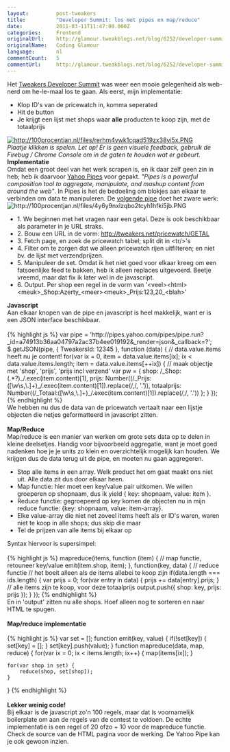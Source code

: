 ```yaml
---
layout:         post-tweakers
title:          "Developer Summit: los met pipes en map/reduce"
date:           2011-03-11T11:47:00.000Z
categories:     Frontend
originalUrl:    http://glamour.tweakblogs.net/blog/6252/developer-summit-los-met-pipes-en-map-reduce.html
originalName:   Coding Glamour
language:       nl
commentCount:   5
commentUrl:     http://glamour.tweakblogs.net/blog/6252/developer-summit-los-met-pipes-en-map-reduce.html#reacties
---
```


   <p class="article">Het <a href="http://summit.tweakers.net/" rel="external">Tweakers Developer Summit</a> was
  weer een mooie gelegenheid als web-nerd om he-le-maal los te gaan. Als
  eerst, mijn implementatie:
  <ul>
    <li>Klop ID&apos;s van de pricewatch in, komma seperated</li>
    <li>Hit de button</li>
    <li>Je krijgt een lijst met shops waar <b>alle</b> producten te koop zijn, met
      de totaalprijs</li>
  </ul><a href="http://100procentjan.nl/files/1zyyw5bcdxl21yvg8fl7ksfzn.html"
  rel="external"><img src="http://100procentjan.nl/files/rerhm4ywk1cqad519zx38yi5x.PNG" title="http://100procentjan.nl/files/rerhm4ywk1cqad519zx38yi5x.PNG" alt="http://100procentjan.nl/files/rerhm4ywk1cqad519zx38yi5x.PNG"></a>
  <br>
<i>Plaatje klikken is spelen. Let op! Er is geen visuele feedback, gebruik de Firebug / Chrome Console om in de gaten te houden wat er gebeurt.</i>
  <!--more-->
<b>Implementatie</b>
  <br>Omdat een groot deel van het werk scrapen is, en ik daar zelf geen zin
  in heb; heb ik daarvoor <a href="http://pipes.yahoo.com/pipes" rel="external">Yahoo Pipes</a> voor
  gepakt. <i>&quot;Pipes is a powerful composition tool to aggregate, manipulate, and mashup content from around the web&quot;</i>.
  In Pipes is het de bedoeling om blokjes aan elkaar te verbinden om data
  te manipuleren. De <a href="http://pipes.yahoo.com/pipes/pipe.info?_id=a74913b36aa04797a2ac37b4ee019192"
  rel="external">volgende pipe</a> doet het zware werk:
  <br>
  <img src="http://100procentjan.nl/files/4y6y9nxlzqbo2tcyh1hfki5jb.PNG"
  title="http://100procentjan.nl/files/4y6y9nxlzqbo2tcyh1hfki5jb.PNG" alt="http://100procentjan.nl/files/4y6y9nxlzqbo2tcyh1hfki5jb.PNG">
  <ul>
    <li>1. We beginnen met het vragen naar een getal. Deze is ook beschikbaar
      als parameter in je URL straks.</li>
    <li>2. Bouw een URL in de vorm: <a href="http://tweakers.net/pricewatch/GETAL"
      rel="external" title="http://tweakers.net/pricewatch/GETAL">http://tweakers.net/pricewatch/GETAL</a>
    </li>
    <li>3. Fetch page, en zoek de pricewatch tabel; split dit in &lt;tr/&gt;&apos;s</li>
    <li>4. Filter om te zorgen dat we alleen pricewatch rijen uitfilteren; en
      niet bv. de lijst met verzendprijzen.</li>
    <li>5. Manipuleer de set. Omdat ik het niet goed voor elkaar kreeg om een
      fatsoenlijke feed te bakken, heb ik alleen replaces uitgevoerd. Beetje
      vreemd, maar dat fix ik later wel in de javascript.</li>
    <li>6. Output. Per shop een regel in de vorm van &apos;&lt;veel&gt;&lt;html&gt;&lt;meuk&gt;_Shop:Azerty_&lt;meer&gt;&lt;meuk&gt;_Prijs:123,20_&lt;blah&gt;&apos;</li>
  </ul><b>Javascript</b>
  <br>Aan elkaar knopen van de pipe en javascript is heel makkelijk, want er
  is een JSON interface beschikbaar.
  <br>
  <br>
{% highlight js %}
var pipe = 'http://pipes.yahoo.com/pipes/pipe.run?_id=a74913b36aa04797a2ac37b4ee019192&_render=json&_callback=?';
$.getJSON(pipe, { TweakersId: 12345 }, function (data) {
    // data.value.items heeft nu je content!
    for(var ix = 0, item = data.value.items[ix]; ix < data.value.items.length; item = data.value.items[++ix]) {                    
        // maak objectje met 'shop', 'prijs', 'prijs incl verzend'
        var pw = {
            shop: /_Shop:(.*?)_/.exec(item.content)[1],
            prijs: Number((/_Prijs:([\w\s,\.]+)_/.exec(item.content)[1]).replace(/,/, '.')),
            totaalprijs: Number((/_Totaal:([\w\s,\.]+)_/.exec(item.content)[1]).replace(/,/, '.'))
        };
    }
});
{% endhighlight %}
  <br>We hebben nu dus de data van de pricewatch vertaalt naar een lijstje objecten
  die netjes geformatteerd in javascript zitten.
  <br>
  <br>
<b>Map/Reduce</b>
  <br>Map/reduce is een manier van werken om grote sets data op te delen in
  kleine deelsetjes. Handig voor bijvoorbeeld aggregatie, want je moet goed
  nadenken hoe je je units zo klein en overzichtelijk mogelijk kan houden.
  We krijgen dus de data terug uit de pipe, en moeten nu gaan aggregeren.
  <ul>
    <li>Stop alle items in een array. Welk product het om gaat maakt ons niet
      uit. Alle data zit dus door elkaar heen.</li>
    <li>Map functie: hier moet een key/value pair uitkomen. We willen groeperen
      op shopnaam, dus ik yield { key: shopnaam, value: item }.</li>
    <li>Reduce functie: gegroepeerd op key komen de objecten nu in mijn reduce
      functie: {key: shopnaam, value: item-array}.</li>
    <li>Elke value-array die niet net zoveel items heeft als er ID&apos;s waren,
      waren niet te koop in alle shops; dus skip die maar</li>
    <li>Tel de prijzen van alle items bij elkaar op</li>
  </ul>Syntax hiervoor is supersimpel:
  <br>
  <br>
{% highlight js %}
mapreduce(items, function (item) {
    // map functie, retouneer key/value
    emit(item.shop, item);
}, function(key, data) {
    // reduce functie
    // het boeit alleen als de items allebei te koop zijn
    if(data.length === ids.length) {
        var prijs = 0;
        for(var entry in data) {
            prijs += data[entry].prijs;
        }
        // alle items zijn te koop, voor deze totaalprijs
        output.push({ shop: key, prijs: prijs });
    }
});
{% endhighlight %}
  <br>En in &apos;output&apos; zitten nu alle shops. Hoef alleen nog te sorteren
  en naar HTML te spugen.
  <br>
  <br>
<b>Map/reduce implementatie</b>
  <br>
  <br>
{% highlight js %}
var set = [];
function emit(key, value) {
    if(!set[key]) {
        set[key] = [];
    }
    set[key].push(value);
}
function mapreduce(data, map, reduce) {
    for(var ix = 0; ix < items.length; ix++) {
        map(items[ix]);
    }
    
    for(var shop in set) {
        reduce(shop, set[shop]);
    }
}
{% endhighlight %}
  <br>
  <br>
<b>Lekker weinig code!</b>
  <br>Bij elkaar is de javascript zo&apos;n 100 regels, maar dat is voornamelijk
  boilerplate om aan de regels van de contest te voldoen. De echte implementatie
  is een regel of 20 ofzo + 10 voor de mapreduce functie. Check de source
  van de HTML pagina voor de werking. De Yahoo Pipe kan je ook gewoon inzien.</p>
   